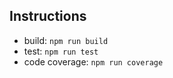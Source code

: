 ## Instructions

- build: ```npm run build```
- test: ```npm run test```
- code coverage: ```npm run coverage```

